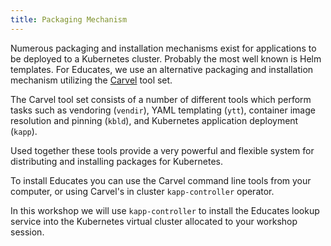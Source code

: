 ```yaml
---
title: Packaging Mechanism
---
```


Numerous packaging and installation mechanisms exist for applications to be
deployed to a Kubernetes cluster. Probably the most well known is Helm
templates. For Educates, we use an alternative packaging and installation
mechanism utilizing the [Carvel](https://carvel.dev/) tool set.

The Carvel tool set consists of a number of different tools which perform tasks
such as vendoring (`vendir`), YAML templating (`ytt`), container image
resolution and pinning (`kbld`), and Kubernetes application deployment (`kapp`).

Used together these tools provide a very powerful and flexible system for
distributing and installing packages for Kubernetes.

To install Educates you can use the Carvel command line tools from your
computer, or using Carvel's in cluster `kapp-controller` operator.

In this workshop we will use `kapp-controller` to install the Educates lookup
service into the Kubernetes virtual cluster allocated to your workshop session.
